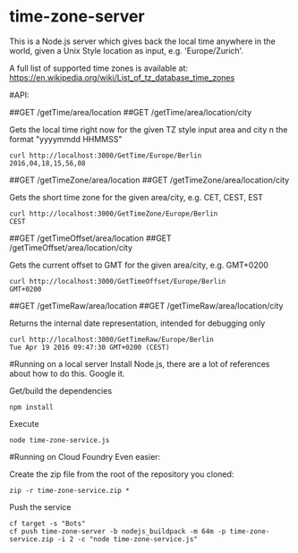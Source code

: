 # time-zone-server

This is a Node.js server which gives back the local time anywhere in the world, given a Unix Style location
as input, e.g. 'Europe/Zurich'.

A full list of supported time zones is available at: https://en.wikipedia.org/wiki/List_of_tz_database_time_zones



#API:

##GET /getTime/area/location
##GET /getTime/area/location/city

Gets the local time right now for the given TZ style input area and city n the format "yyyymmdd HHMMSS"

    curl http://localhost:3000/GetTime/Europe/Berlin
    2016,04,18,15,56,08


##GET /getTimeZone/area/location
##GET /getTimeZone/area/location/city

Gets the short time zone for the given area/city, e.g.  CET, CEST, EST

    curl http://localhost:3000/GetTimeZone/Europe/Berlin
    CEST


##GET /getTimeOffset/area/location
##GET /getTimeOffset/area/location/city

Gets the current offset to GMT for the given area/city, e.g. GMT+0200

    curl http://localhost:3000/GetTimeOffset/Europe/Berlin
    GMT+0200


##GET /getTimeRaw/area/location
##GET /getTimeRaw/area/location/city

Returns the internal date representation, intended for debugging only

    curl http://localhost:3000/GetTimeRaw/Europe/Berlin
    Tue Apr 19 2016 09:47:30 GMT+0200 (CEST)


#Running on a local server
Install Node.js, there are a lot of references about how to do this. Google it.

Get/build the dependencies

    npm install

Execute

    node time-zone-service.js

#Running on Cloud Foundry
Even easier:

Create the zip file from the root of the repository you cloned:

    zip -r time-zone-service.zip *

Push the service

    cf target -s "Bots"
    cf push time-zone-server -b nodejs_buildpack -m 64m -p time-zone-service.zip -i 2 -c "node time-zone-service.js"
